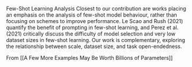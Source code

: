 
Few-Shot Learning Analysis Closest to our contribution are works placing an emphasis on the analysis of few-shot model behaviour, rather than focusing on schemes to improve performance. Le Scao and Rush (2021) quantify the benefit of prompting in few-shot learning, and Perez et al. (2021) critically discuss the difficulty of model selection and very low dataset sizes in few-shot learning. Our work is complementary, exploring the relationship between scale, dataset size, and task open-endedness.

From [[A Few More Examples May Be Worth Billions of Parameters]]
